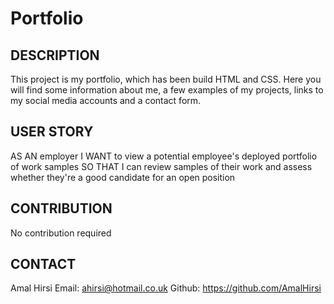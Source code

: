 # Portfolio

## DESCRIPTION
This project is my portfolio, which has been build HTML and CSS. Here you will find some information about me, a few examples of my projects, links to my social media accounts and a contact form.

## USER STORY
AS AN employer
I WANT to view a potential employee's deployed portfolio of work samples
SO THAT I can review samples of their work and assess whether they're a good candidate for an open position

## CONTRIBUTION
No contribution required

## CONTACT
Amal Hirsi
Email: ahirsi@hotmail.co.uk
Github: https://github.com/AmalHirsi





